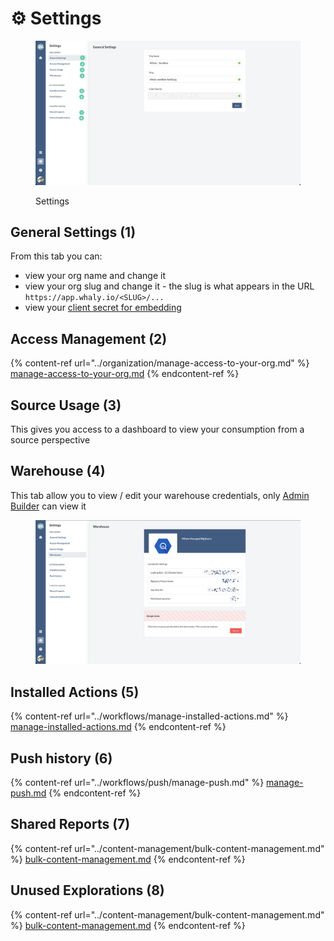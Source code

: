 # ⚙ Settings

<figure><img src="../.gitbook/assets/image (36).png" alt=""><figcaption><p>Settings</p></figcaption></figure>

## General Settings (1)

From this tab you can:

* view your org name and change it
* view your org slug and change it - the slug is what appears in the URL `https://app.whaly.io/<SLUG>/...`
* view your [client secret for embedding](../embedding/embedding-api.md)

## Access Management (2)

{% content-ref url="../organization/manage-access-to-your-org.md" %}
[manage-access-to-your-org.md](../organization/manage-access-to-your-org.md)
{% endcontent-ref %}

## Source Usage (3)

This gives you access to a dashboard to view your consumption from a source perspective

## Warehouse (4)

This tab allow you to view / edit your warehouse credentials, only [Admin Builder](../organization/manage-access-control.md#admin-builder) can view it

<figure><img src="../.gitbook/assets/image.png" alt=""><figcaption></figcaption></figure>



## Installed Actions (5)

{% content-ref url="../workflows/manage-installed-actions.md" %}
[manage-installed-actions.md](../workflows/manage-installed-actions.md)
{% endcontent-ref %}

## Push history (6)

{% content-ref url="../workflows/push/manage-push.md" %}
[manage-push.md](../workflows/push/manage-push.md)
{% endcontent-ref %}

## Shared Reports (7)

{% content-ref url="../content-management/bulk-content-management.md" %}
[bulk-content-management.md](../content-management/bulk-content-management.md)
{% endcontent-ref %}

## Unused Explorations (8)



{% content-ref url="../content-management/bulk-content-management.md" %}
[bulk-content-management.md](../content-management/bulk-content-management.md)
{% endcontent-ref %}
